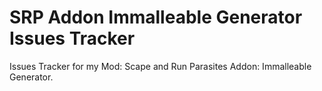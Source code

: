 # SRP Addon Immalleable Generator Issues Tracker
Issues Tracker for my Mod: Scape and Run Parasites Addon: Immalleable Generator.  
